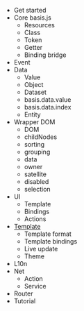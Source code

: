* Get started
* Core basis.js
    * Resources
    * Class
    * Token
    * Getter
    * Binding bridge
* Event
* Data
    * Value
    * Object
    * Dataset
    * basis.data.value
    * basis.data.index
    * Entity
* Wrapper DOM
    * DOM
    * childNodes
    * sorting
    * grouping
    * data
    * owner
    * satellite
    * disabled
    * selection
* UI
    * Template
    * Bindings
    * Actions
* [Template](basis.template.md)
    * Template format
    * Template bindings
    * Live update
    * Theme
* L10n
* Net
    * Action
    * Service
* Router
* Tutorial
